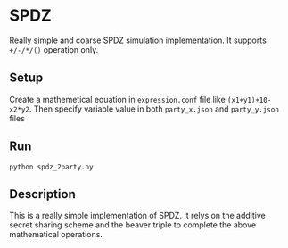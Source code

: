 # SPDZ

Really simple and coarse SPDZ simulation implementation. It supports `+/-/*/()` operation only. 

## Setup
Create a mathemetical equation in `expression.conf` file like `(x1+y1)+10-x2*y2`. Then specify variable value in both `party_x.json` and `party_y.json` files

## Run
`python spdz_2party.py`

## Description
This is a really simple implementation of SPDZ. It relys on the additive secret sharing scheme and the beaver triple to complete the above mathematical operations. 